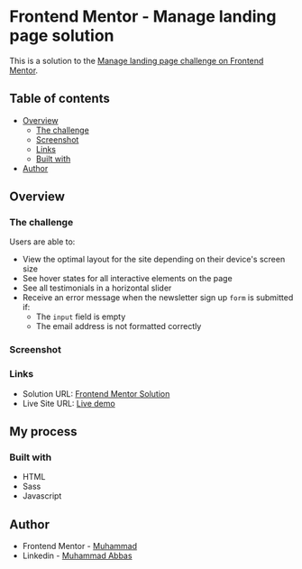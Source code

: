# Frontend Mentor - Manage landing page solution

This is a solution to the [Manage landing page challenge on Frontend Mentor](https://www.frontendmentor.io/challenges/manage-landing-page-SLXqC6P5).

## Table of contents

- [Overview](#overview)
  - [The challenge](#the-challenge)
  - [Screenshot](#screenshot)
  - [Links](#links)
  - [Built with](#built-with)
- [Author](#author)

## Overview

### The challenge

Users are able to:

- View the optimal layout for the site depending on their device's screen size
- See hover states for all interactive elements on the page
- See all testimonials in a horizontal slider
- Receive an error message when the newsletter sign up `form` is submitted if:
  - The `input` field is empty
  - The email address is not formatted correctly

### Screenshot

### Links

- Solution URL: [Frontend Mentor Solution](https://your-solution-url.com)
- Live Site URL: [Live demo](https://your-live-site-url.com)

## My process

### Built with

- HTML
- Sass
- Javascript

## Author

- Frontend Mentor - [Muhammad](https://www.your-site.com)
- Linkedin - [Muhammad Abbas](https://www.frontendmentor.io/profile/yourusername)
